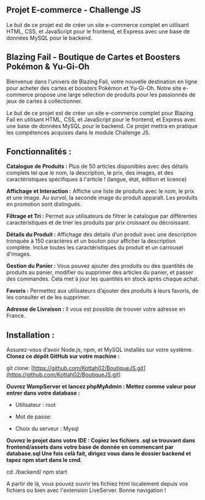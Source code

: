 ## **Projet E-commerce - Challenge JS**
Le but de ce projet est de créer un site e-commerce complet en utilisant HTML, CSS, et JavaScript pour le frontend, et Express avec une base de données MySQL pour le backend. 

## **Blazing Fail -  Boutique de Cartes et Boosters Pokémon & Yu-Gi-Oh**
Bienvenue dans l'univers de Blazing Fail, votre nouvelle destination en ligne pour acheter des cartes et boosters Pokémon et Yu-Gi-Oh. 
Notre site e-commerce propose une large sélection de produits pour les passionnés de jeux de cartes à collectionner. 

Le but de ce projet est de créer un site e-commerce complet pour Blazing Fail en utilisant HTML, CSS, et JavaScript pour le frontend, et Express avec une base de données MySQL pour le backend. 
Ce projet mettra en pratique les compétences acquises dans le module Challenge JS.

## **Fonctionnalités :**
**Catalogue de Produits :** Plus de 50 articles disponibles avec des détails complets tel que le nom, la description, le prix, des images, et des caractéristiques spécifiques à l'article ! 
(langue, état, édition et licence)

**Affichage et Interaction :** Affiche une liste de produits avec le nom, le prix et une image. Au survol, la seconde image du produit apparaît. Les produits en promotion sont distingués.

**Filtrage et Tri :** Permet aux utilisateurs de filtrer le catalogue par différentes caractéristiques et de trier les produits par prix croissant ou décroissant.

**Détails du Produit :** Affichage des détails d’un produit avec une description tronquée à 150 caractères et un bouton pour afficher la description complète. Inclue toutes les caractéristiques du produit et un carrousel d'images.

**Gestion du Panier :** Vous pouvez ajouter des produits ou des quantités de produits au panier, modifier ou supprimer des articles du panier, et passer des commandes. Cela met à jour les quantités en stock après chaque achat.

**Favoris :** Permettez aux utilisateurs d’ajouter des produits à leurs favoris, de les consulter et de les supprimer.

**Adresse de Livraison :** Il vous est possible de trouver votre adresse en France.
 


## **Installation :**
Assurez-vous d’avoir Node.js, npm, et MySQL installés sur votre système.
**Clonez ce dépôt GitHub sur votre machine :**

git clone:  [https://github.com/Kottah02/BoutiqueJS.git](https://github.com/Kottah02/BoutiqueJS.git)

**Ouvrez WampServer et lancez phpMyAdmin :
Mettez comme valeur pour entrer dans votre database :** 

- Utilisateur : root

- Mot de passe: 

- Choix du serveur : Mysql

**Ouvrez le projet dans votre IDE : 
Copiez les fichiers .sql se trouvant dans frontend/assets dans votre base de donnée en commencant par database.sql
Une fois celà fait, dirigez vous dans le dossier backend et tapez npm start dans le cmd.** 

cd ./backend/ 
npm start

A partir de là, vous pouvez ouvrir les fichiez html localement depuis vos fichiers ou bien avec l'extension LiveServer.
Bonne navigation !

